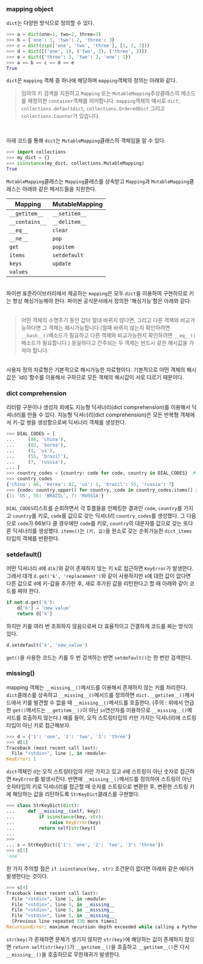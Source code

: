 
### mapping object

`dict`는 다양한 방식으로 정의할 수 있다.<br>

```python
>>> a = dict(one=1, two=2, three=3)
>>> b = {'one': 1, 'two': 2, 'three': 3}
>>> c = dict(zip(['one', 'two', 'three'], [1, 2, 3]))
>>> d = dict([('one', 1), ('two', 2), ('three', 3)])
>>> e = dict({'three': 3, 'two': 2, 'one': 1})
>>> a == b == c == d == e
True
```
`dict`은 `mapping` 객체 중 하나에 해당하며 `mapping`객체의 정의는 아래와 같다.
<br>
> 임의의 키 검색을 지원하고 `Mapping` 또는 `MutableMapping`추상클래스의 메소드를 재정의한 `container`객체를 의미합니다. `mapping`객체의 예시로 `dict`, `collections.defaultdict`, `collections.OrderedDict` 그리고  `collections.Counter`가 있습니다.
<br>

아래 코드를 통해 `dict`는 `MutableMapping`클래스의 객체임을 알 수 있다.<br>

```python
>>> import collections
>>> my_dict = {}
>>> isinstance(my_dict, collections.MutableMapping)
True
```
`MutableMapping`클래스는 `Mapping`클래스를 상속받고 `Mapping`과 `MutableMapping`클래스는 아래와 같은 메서드들을 지원한다.
<br>

| Mapping        | MutableMapping |
|----------------|----------------|
| `__getitem__`  | `__setitem__`  |
| `__contains__` | `__delitem__`  |
| `__eq__`       | `clear`        |
| `__ne__`       | `pop`          |
| `get`          | `popitem`      |
| `items`        | `setdefault`   |
| `keys`         | `update`       |
| `values`       |                |

<br>파이썬 표준라이브러리에서 제공하는 `mapping`은 모두 `dict`을 이용하여 구현하므로 키는 항상 해싱가능해야 한다. 파이썬 공식문서에서 정의한 '해싱가능'함은 아래와 같다. <br><br>
> 어떤 객체의 수명주기 동안 값이 절대 바뀌지 않다면, 그리고 다른 객체와 비교가능하다면 그 객체는 해시가능합니다.(절때 바뀌지 않는지 확인하려면 `__hash__()`메소드가 필요하고 다른 객체와 비교가능한지 확인하려면 `__eq__()`메소드가 필요합니다.) 동일하다고 간주되는 두 객체는 반드시 같은 해시값을 가져야 합니다.

<br>
사용자 정의 자료형은 기본적으로 해시가능한 자료형이다. 기본적으로 어떤 객체의 해시값은 `id()`함수를 이용해서 구하므로 모든 객체의 해시값이 서로 다르기 때문이다. <br>


### dict comprehension

리터럴 구문이나 생성자 외에도 지능형 딕셔너리(dict comprehension)를 이용해서 딕셔너리를 만들 수 있다. 지능형 딕셔너리(dict comprehension)은 모든 반복형 객체에서 키-값 쌍을 생성함으로써 딕셔너리 객체를 생성한다.<br>

```python
>>> DIAL_CODES = [
...     (86, 'china'),
...     (82, 'korea'),
...     (1, 'us'),
...     (55, 'brazil'),
...     (7, 'russia'),
... ]
>>> country_codes = {country: code for code, country in DIAL_CODES}  # tuple unpacking
>>> country_codes 
{'china': 86, 'korea': 82, 'us': 1, 'brazil': 55, 'russia': 7}
>>> {code: country.upper() for country, code in country_codes.items() if code < 66}
{1: 'US', 55: 'BRAZIL', 7: 'RUSSIA'}
```

`DIAL_CODES`리스트를 순회하면서 각 튜플들을 언패킹한 결과인 `code`, `country`를 가지고 `country`를 키로, `code`를 값으로 갖는 딕셔너리 `country_codes`를 생성했다.
그 다음으로 `code`가 66보다 클 경우에만 `code`를 키로, `country`의 대문자를 값으로 갖는 또다른 딕셔너리를 생성했다. `items()`는 `(키, 값)`을 원소로 갖는 순회가능한 `dict_items`타입의 객체를 반환한다.<br>

### setdefault()
어떤 딕셔너리 `d`에 `d[k]`와 같이 존재하지 않는 키 `k`로 접근하면 `KeyError`가 발생한다. 그래서 대개 `d.get('k', 'replacement')`와 같이 사용하지만 `k`에 대한 값이 없다면 다른 값으로 `d`에 키-값을 추가한 후, 새로 추가된 값을 리턴한다고 할 때 아래와 같이 코드를 짜야 한다.<br>

```python
if not d.get('k'):
    d['k'] = 'new value'
    return d['k']
```
하지만 키를 여러 번 조회하지 않음으로써 더 효율적이고 간결하게 코드를 짜는 방식이 있다.
```python
d.setdefault('k', 'new_value')
```
`get()`을 사용한 코드는 키를 두 번 검색하는 반면 `setdefault()`는 한 번만 검색한다.<br>

### __missing__()
mapping 객체는 `__missing__()`메서드를 이용해서 존재하지 않는 키를 처리한다. `dict`클래스를 상속하고 `__missing__()`메서드를 정의하면 `dict.__getitem__()`메서드에서 키를 발견할 수 없을 때 `__missing__()`메서드를 호출한다. (주의 : 위에서 언급한 `get()`메서드는 `__getitem__()`이 아닌 `in`연산자를 이용하므로 `__missing__()`메서드를 호출하지 않는다.)
예를 들어, 오직 스트링타입의 키만 가지는 딕셔너리에 스트링타입이 아닌 키로 접근해보자.<br>

```python
>>> d = {'1': 'one', '2': 'two', '3': 'three'}
>>> d[1]
Traceback (most recent call last):
  File "<stdin>", line 1, in <module>
KeyError: 1
```
`dict`객체인 `d`는 오직 스트링타입의 키만 가지고 있고 `d`에 스트링이 아닌 숫자로 접근하면 `KeyError`를 발생시킨다. 반면에 `__missing__()`메서드를 정의하여 스트링이 아닌 숫자타입의 키로 딕셔너리를 접근할 때 숫자를 스트링으로 변환한 후, 변환한 스트링 키에 해당하는 값을 리턴하도록 `StrKeyDict`클래스를 구현했다.<br>

```python
>>> class StrKeyDict(dict):
...     def __missing__(self, key):
...         if isinstance(key, str):
...             raise KeyError(key)
...         return self[str(key)]
... 
>>>     
... s = StrKeyDict({'1': 'one', '2': 'two', '3': 'three'})
>>> s[1]
'one'
```
한 가지 주의할 점은 `if isinstance(key, str)` 조건문이 없다면 아래와 같은 에러가 발생한다는 것이다.<br>

```python
>>> s[4]
Traceback (most recent call last):
  File "<stdin>", line 1, in <module>
  File "<stdin>", line 5, in __missing__
  File "<stdin>", line 5, in __missing__
  File "<stdin>", line 5, in __missing__
  [Previous line repeated 330 more times]
RecursionError: maximum recursion depth exceeded while calling a Python object
```

`str(key)`가 존재하면 문제가 생기지 않지만 `str(key)`에 해당하는 값이 존재하지 않으면 `return self[str(key)]`가 `__getitem__()`을 호출하고 `__getitem__()`은 다시 `__missing__()`을 호출하므로 무한재귀가 발생한다.
